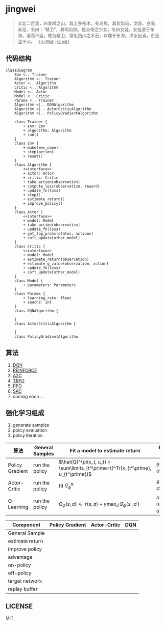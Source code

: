 # jingwei

> 又北二百里，曰发鸠之山，其上多柘木，有鸟焉，其状如乌，文首，白喙，赤足，名曰：“精卫”，其鸣自詨。是炎帝之少女，名曰女娃。女娃游于东海，溺而不返，故为精卫，常衔西山之木石，以堙于东海。漳水出焉，东流注于河。
> 《山海经·北山经》

## 代码结构

```mermaid
classDiagram
    Env <.. Trainer
    Algorithm <.. Trainer
    Actor <.. Algorithm
    Critic <.. Algorithm
    Model <.. Actor
    Model <.. Critic
    Params <.. Trainer
    Algorithm <|.. DQNAlgorithm
    Algorithm <|.. ActorCriticAlgorithm
    Algorithm <|.. PolicyGradientAlgorithm

    class Trainer {
        + env: Env
        + algorithm: Algorithm
        + run()
    }
    class Env {
        + make(env_name)
        + step(action)
        + reset()
    }
    class Algorithm {
        <<interface>>
        + actor: Actor
        + critic: Critic
        + take_action(observation)
        + compute_loss(observation, reward)
        + update_fn(loss)
        + step()
        + estimate_return()
        + improve_policy()
    }
    class Actor {
        <<interface>>
        + model: Model
        + take_action(observation)
        + update_fn(loss)
        + get_log_probs(states, actions)
        + soft_update(other_model)
    }
    class Critic {
        <<interface>>
        + model: Model
        + estimate_return(observation)
        + estimate_q_value(observation, action)
        + update_fn(loss)
        + soft_update(other_model)
    }
    class Model {
        + parameters: Parameters
    }
    class Params {
        + learning_rate: float
        + epochs: int
    }
    class DQNAlgorithm {

    }
    class ActorCriticAlgorithm {

    }
    class PolicyGradientAlgorithm
```

## 算法

1. [DQN](https://github.com/ZheyangXu/playground/blob/main/src/playground/dqn.py)
2. [REINFORCE](https://github.com/ZheyangXu/playground/blob/main/src/playground/reinforce.py)
3. [A2C](https://github.com/ZheyangXu/playground/blob/main/src/playground/a2c.py)
4. [TRPO](https://github.com/ZheyangXu/playground/blob/main/src/playground/trpo.py)
5. [PPO](https://github.com/ZheyangXu/playground/blob/main/src/playground/ppo.py)
6. [SAC](https://github.com/ZheyangXu/playground/blob/main/src/playground/sac.py)
7. coming soon ...

## 强化学习组成

1. generate samples
2. policy evaluation
3. policy iteration

|算法|General Samples|Fit a model to estimate return|Improve the Policy|
|---|---|---|---|
|Policy Gradient|run the policy|$\hat{Q}^\pi(x_t, u_t) = \sum\limits_{t^\prime=t}^Tr(x_{t^\prime}, u_{t^\prime})$|$\theta \leftarrow \theta + \alpha\nabla_\theta j(\theta)$|
|Actor-Critic|run the policy|fit $\hat{V}_\phi^\pi$|$\theta \leftarrow \theta + \alpha\nabla_\theta j(\theta)$|
|Q-Learning|run the policy|$Q_\phi(s, a) \leftarrow r(s, a)+ \gamma\max_{a^\prime}Q_\phi(s^\prime, a^\prime)$|$a = argmax_a Q_\phi(s, a)$|

|Component|Policy Gradient|Actor-Critic|DQN|
|---|---|---|---|
|General Sample|
|estimate return|
|improve policy|
|advantage|
|on-policy|
|off-policy|
|target network|
|replay buffer|

## LICENSE

MIT
